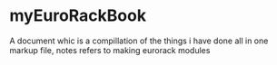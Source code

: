 # myEuroRackBook
A document whic is a compillation of the things i have done all in one markup file, notes refers to making eurorack modules
